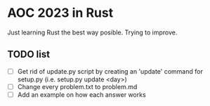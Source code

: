 # AOC 2023 in Rust

Just learning Rust the best way posible. Trying to improve.

## TODO list
- [ ] Get rid of update.py script by creating an 'update' command for setup.py (i.e. setup.py update \<day\>)
- [ ] Change every problem.txt to problem.md
- [ ] Add an example on how each answer works
